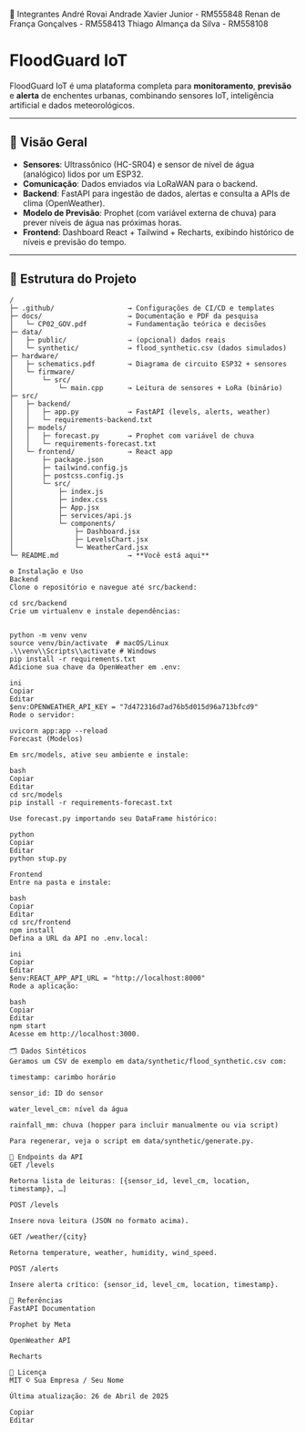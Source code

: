 👥 Integrantes
André Rovai Andrade Xavier Junior - RM555848
Renan de França Gonçalves - RM558413
Thiago Almança da Silva - RM558108


# FloodGuard IoT

FloodGuard IoT é uma plataforma completa para **monitoramento**, **previsão** e **alerta** de enchentes urbanas, combinando sensores IoT, inteligência artificial e dados meteorológicos.

---

## 🚀 Visão Geral

- **Sensores**: Ultrassônico (HC-SR04) e sensor de nível de água (analógico) lidos por um ESP32.
- **Comunicação**: Dados enviados via LoRaWAN para o backend.
- **Backend**: FastAPI para ingestão de dados, alertas e consulta a APIs de clima (OpenWeather).
- **Modelo de Previsão**: Prophet (com variável externa de chuva) para prever níveis de água nas próximas horas.
- **Frontend**: Dashboard React + Tailwind + Recharts, exibindo histórico de níveis e previsão do tempo.

---

## 📁 Estrutura do Projeto

```text
/
├─ .github/                  → Configurações de CI/CD e templates
├─ docs/                     → Documentação e PDF da pesquisa
│   └─ CP02_GOV.pdf          → Fundamentação teórica e decisões
├─ data/
│   ├─ public/               → (opcional) dados reais
│   └─ synthetic/            → flood_synthetic.csv (dados simulados)
├─ hardware/
│   ├─ schematics.pdf        → Diagrama de circuito ESP32 + sensores
│   └─ firmware/
│       └─ src/
│           └─ main.cpp      → Leitura de sensores + LoRa (binário)
├─ src/
│   ├─ backend/
│   │   ├─ app.py            → FastAPI (levels, alerts, weather)
│   │   └─ requirements-backend.txt
│   ├─ models/
│   │   ├─ forecast.py       → Prophet com variável de chuva
│   │   └─ requirements-forecast.txt
│   └─ frontend/             → React app
│       ├─ package.json
│       ├─ tailwind.config.js
│       ├─ postcss.config.js
│       └─ src/
│           ├─ index.js
│           ├─ index.css
│           ├─ App.jsx
│           ├─ services/api.js
│           └─ components/
│               ├─ Dashboard.jsx
│               ├─ LevelsChart.jsx
│               └─ WeatherCard.jsx
└─ README.md                 → **Você está aqui**

⚙️ Instalação e Uso
Backend
Clone o repositório e navegue até src/backend:

cd src/backend
Crie um virtualenv e instale dependências:


python -m venv venv
source venv/bin/activate  # macOS/Linux
.\\venv\\Scripts\\activate # Windows
pip install -r requirements.txt
Adicione sua chave da OpenWeather em .env:

ini
Copiar
Editar
$env:OPENWEATHER_API_KEY = "7d472316d7ad76b5d015d96a713bfcd9"
Rode o servidor:

uvicorn app:app --reload
Forecast (Modelos)

Em src/models, ative seu ambiente e instale:

bash
Copiar
Editar
cd src/models
pip install -r requirements-forecast.txt

Use forecast.py importando seu DataFrame histórico:

python
Copiar
Editar
python stup.py

Frontend
Entre na pasta e instale:

bash
Copiar
Editar
cd src/frontend
npm install
Defina a URL da API no .env.local:

ini
Copiar
Editar
$env:REACT_APP_API_URL = "http://localhost:8000"
Rode a aplicação:

bash
Copiar
Editar
npm start
Acesse em http://localhost:3000.

🗂️ Dados Sintéticos
Geramos um CSV de exemplo em data/synthetic/flood_synthetic.csv com:

timestamp: carimbo horário

sensor_id: ID do sensor

water_level_cm: nível da água

rainfall_mm: chuva (hopper para incluir manualmente ou via script)

Para regenerar, veja o script em data/synthetic/generate.py.

🔗 Endpoints da API
GET /levels

Retorna lista de leituras: [{sensor_id, level_cm, location, timestamp}, …]

POST /levels

Insere nova leitura (JSON no formato acima).

GET /weather/{city}

Retorna temperature, weather, humidity, wind_speed.

POST /alerts

Insere alerta crítico: {sensor_id, level_cm, location, timestamp}.

📖 Referências
FastAPI Documentation

Prophet by Meta

OpenWeather API

Recharts

📝 Licença
MIT © Sua Empresa / Seu Nome

Última atualização: 26 de Abril de 2025

Copiar
Editar
